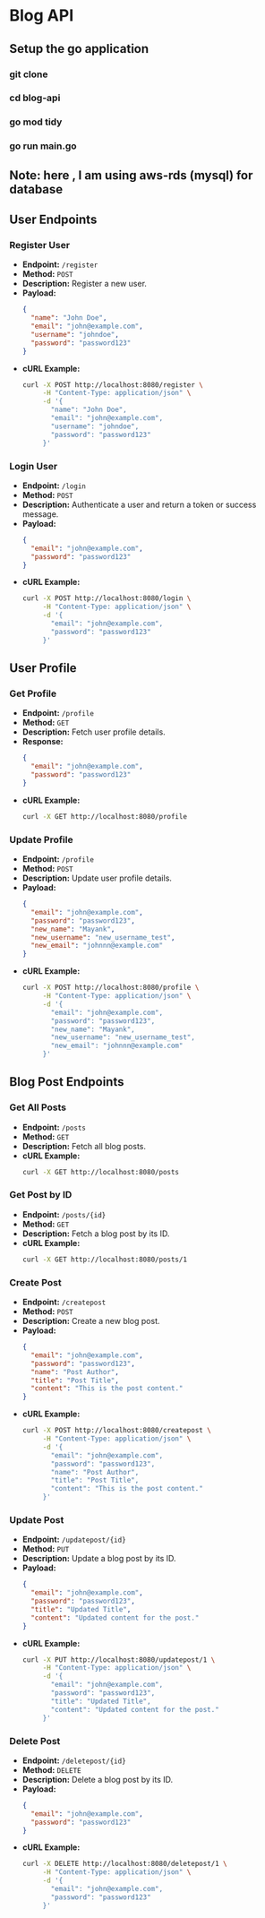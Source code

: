 # Blog API

## Setup the go application
### git clone
### cd blog-api
### go mod tidy
### go run main.go

## Note: here , I am using aws-rds (mysql) for database

## User Endpoints
### Register User

- **Endpoint:** `/register`
- **Method:** `POST`
- **Description:** Register a new user.
- **Payload:**
    ```json
    {
      "name": "John Doe",
      "email": "john@example.com",
      "username": "johndoe",
      "password": "password123"
    }
    ```
- **cURL Example:**
    ```bash
    curl -X POST http://localhost:8080/register \
         -H "Content-Type: application/json" \
         -d '{
           "name": "John Doe",
           "email": "john@example.com",
           "username": "johndoe",
           "password": "password123"
         }'
    ```

### Login User

- **Endpoint:** `/login`
- **Method:** `POST`
- **Description:** Authenticate a user and return a token or success message.
- **Payload:**
    ```json
    {
      "email": "john@example.com",
      "password": "password123"
    }
    ```
- **cURL Example:**
    ```bash
    curl -X POST http://localhost:8080/login \
         -H "Content-Type: application/json" \
         -d '{
           "email": "john@example.com",
           "password": "password123"
         }'
    ```

## User Profile

### Get Profile

- **Endpoint:** `/profile`
- **Method:** `GET`
- **Description:** Fetch user profile details.
- **Response:**
    ```json
    {
      "email": "john@example.com",
      "password": "password123"
    }
    ```
- **cURL Example:**
    ```bash
    curl -X GET http://localhost:8080/profile
    ```

### Update Profile

- **Endpoint:** `/profile`
- **Method:** `POST`
- **Description:** Update user profile details.
- **Payload:**
    ```json
    {
      "email": "john@example.com",
      "password": "password123",
      "new_name": "Mayank",
      "new_username": "new_username_test",
      "new_email": "johnnn@example.com"
    }
    ```
- **cURL Example:**
    ```bash
    curl -X POST http://localhost:8080/profile \
         -H "Content-Type: application/json" \
         -d '{
           "email": "john@example.com",
           "password": "password123",
           "new_name": "Mayank",
           "new_username": "new_username_test",
           "new_email": "johnnn@example.com"
         }'
    ```


## Blog Post Endpoints

### Get All Posts

- **Endpoint:** `/posts`
- **Method:** `GET`
- **Description:** Fetch all blog posts.
- **cURL Example:**
    ```bash
    curl -X GET http://localhost:8080/posts
    ```

### Get Post by ID

- **Endpoint:** `/posts/{id}`
- **Method:** `GET`
- **Description:** Fetch a blog post by its ID.
- **cURL Example:**
    ```bash
    curl -X GET http://localhost:8080/posts/1
    ```

### Create Post

- **Endpoint:** `/createpost`
- **Method:** `POST`
- **Description:** Create a new blog post.
- **Payload:**
    ```json
    {
      "email": "john@example.com",
      "password": "password123",
      "name": "Post Author",
      "title": "Post Title",
      "content": "This is the post content."
    }
    ```
- **cURL Example:**
    ```bash
    curl -X POST http://localhost:8080/createpost \
         -H "Content-Type: application/json" \
         -d '{
           "email": "john@example.com",
           "password": "password123",
           "name": "Post Author",
           "title": "Post Title",
           "content": "This is the post content."
         }'
    ```

### Update Post

- **Endpoint:** `/updatepost/{id}`
- **Method:** `PUT`
- **Description:** Update a blog post by its ID.
- **Payload:**
    ```json
    {
      "email": "john@example.com",
      "password": "password123",
      "title": "Updated Title",
      "content": "Updated content for the post."
    }
    ```
- **cURL Example:**
    ```bash
    curl -X PUT http://localhost:8080/updatepost/1 \
         -H "Content-Type: application/json" \
         -d '{
           "email": "john@example.com",
           "password": "password123",
           "title": "Updated Title",
           "content": "Updated content for the post."
         }'
    ```

### Delete Post

- **Endpoint:** `/deletepost/{id}`
- **Method:** `DELETE`
- **Description:** Delete a blog post by its ID.
- **Payload:**
    ```json
    {
      "email": "john@example.com",
      "password": "password123"
    }
    ```
- **cURL Example:**
    ```bash
    curl -X DELETE http://localhost:8080/deletepost/1 \
         -H "Content-Type: application/json" \
         -d '{
           "email": "john@example.com",
           "password": "password123"
         }'
    ```

